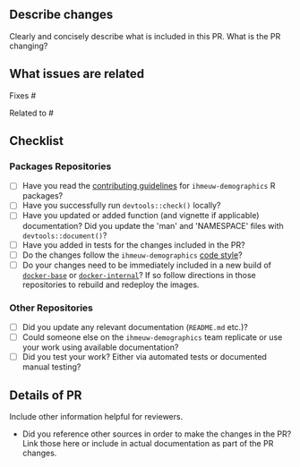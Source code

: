 ## Describe changes

Clearly and concisely describe what is included in this PR. What is the PR changing?

## What issues are related

Fixes #

Related to #

## Checklist

<!-- You can erase any parts of this checklist that are not applicable to your PR. -->

### Packages Repositories

* [ ] Have you read the [contributing guidelines](https://github.com/ihmeuw-demographics/packageTemplate/wiki#guide-to-r-package-development) for `ihmeuw-demographics` R packages?
* [ ] Have you successfully run `devtools::check()` locally?
* [ ] Have you updated or added function (and vignette if applicable) documentation? Did you update the 'man' and 'NAMESPACE' files with `devtools::document()`?
* [ ] Have you added in tests for the changes included in the PR?
* [ ] Do the changes follow the `ihmeuw-demographics` [code style](https://github.com/ihmeuw-demographics/packageTemplate/wiki/Code-style-guide)?
* [ ] Do your changes need to be immediately included in a new build of [`docker-base`](https://github.com/ihmeuw-demographics/docker-base) or [`docker-internal`](https://github.com/ihmeuw-demographics/docker-internal)? If so follow directions in those repositories to rebuild and redeploy the images.

### Other Repositories

* [ ] Did you update any relevant documentation (`README.md` etc.)?
* [ ] Could someone else on the `ihmeuw-demographics` team replicate or use your work using available documentation?
* [ ] Did you test your work? Either via automated tests or documented manual testing?

## Details of PR

Include other information helpful for reviewers.

* Did you reference other sources in order to make the changes in the PR? Link those here or include in actual documentation as part of the PR changes.
